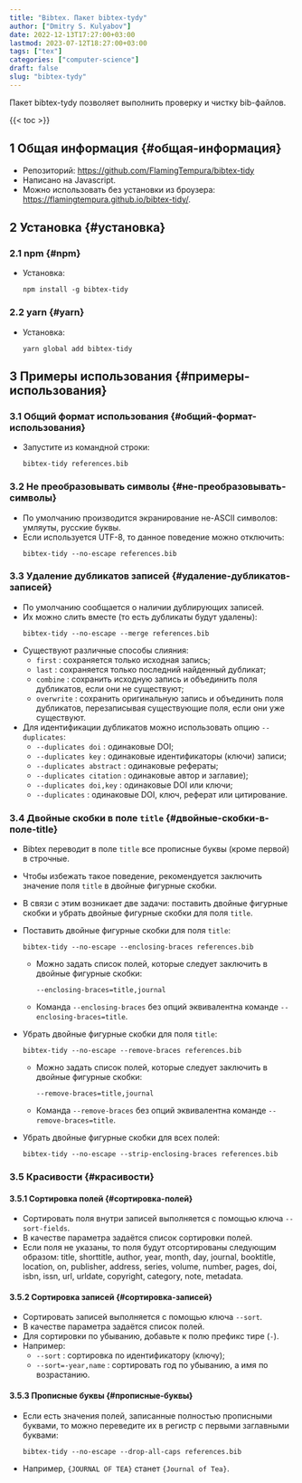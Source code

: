 ```yaml
---
title: "Bibtex. Пакет bibtex-tydy"
author: ["Dmitry S. Kulyabov"]
date: 2022-12-13T17:27:00+03:00
lastmod: 2023-07-12T18:27:00+03:00
tags: ["tex"]
categories: ["computer-science"]
draft: false
slug: "bibtex-tydy"
---
```


Пакет bibtex-tydy позволяет выполнить проверку и чистку bib-файлов.

<!--more-->

{{< toc >}}


## <span class="section-num">1</span> Общая информация {#общая-информация}

-   Репозиторий: <https://github.com/FlamingTempura/bibtex-tidy>
-   Написано на Javascript.
-   Можно использовать без установки из броузера: <https://flamingtempura.github.io/bibtex-tidy/>.


## <span class="section-num">2</span> Установка {#установка}


### <span class="section-num">2.1</span> npm {#npm}

-   Установка:
    ```shell
    npm install -g bibtex-tidy
    ```


### <span class="section-num">2.2</span> yarn {#yarn}

-   Установка:
    ```shell
    yarn global add bibtex-tidy
    ```


## <span class="section-num">3</span> Примеры использования {#примеры-использования}


### <span class="section-num">3.1</span> Общий формат использования {#общий-формат-использования}

-   Запустите из командной строки:
    ```shell
    bibtex-tidy references.bib
    ```


### <span class="section-num">3.2</span> Не преобразовывать символы {#не-преобразовывать-символы}

-   По умолчанию производится экранирование не-ASCII символов: умляуты, русские буквы.
-   Если используется UTF-8, то данное поведение можно отключить:
    ```shell
    bibtex-tidy --no-escape references.bib
    ```


### <span class="section-num">3.3</span> Удаление дубликатов записей {#удаление-дубликатов-записей}

-   По умолчанию сообщается о наличии дублирующих записей.
-   Их можно слить вместе (то есть дубликаты будут удалены):
    ```shell
    bibtex-tidy --no-escape --merge references.bib
    ```
-   Существуют различные способы слияния:
    -   `first` : сохраняется только исходная запись;
    -   `last` : сохраняется только последний найденный дубликат;
    -   `combine` : сохранить исходную запись и объединить поля дубликатов, если они не существуют;
    -   `overwrite` : сохранить оригинальную запись и объединить поля дубликатов, перезаписывая существующие поля, если они уже существуют.
-   Для идентификации дубликатов можно использовать опцию `--duplicates`:
    -   `--duplicates doi` : одинаковые DOI;
    -   `--duplicates key` : одинаковые идентификаторы (ключи) записи;
    -   `--duplicates abstract` : одинаковые рефераты;
    -   `--duplicates citation` : одинаковые автор и заглавие);
    -   `--duplicates doi,key` : одинаковые DOI или ключи;
    -   `--duplicates` : одинаковые DOI, ключ, реферат или цитирование.


### <span class="section-num">3.4</span> Двойные скобки в поле `title` {#двойные-скобки-в-поле-title}

-   Bibtex переводит в поле `title` все прописные буквы (кроме первой) в строчные.
-   Чтобы избежать такое поведение, рекомендуется заключить значение поля `title` в двойные фигурные скобки.
-   В связи с этим возникает две задачи: поставить двойные фигурные скобки и убрать двойные фигурные скобки для поля `title`.
-   Поставить двойные фигурные скобки для поля `title`:
    ```shell
    bibtex-tidy --no-escape --enclosing-braces references.bib
    ```

    -   Можно задать список полей, которые следует заключить в двойные фигурные скобки:
        ```shell
        --enclosing-braces=title,journal
        ```
    -   Команда `--enclosing-braces` без опций эквивалентна команде `--enclosing-braces=title`.
-   Убрать двойные фигурные скобки для поля `title`:
    ```shell
    bibtex-tidy --no-escape --remove-braces references.bib
    ```

    -   Можно задать список полей, которые следует заключить в двойные фигурные скобки:
        ```shell
        --remove-braces=title,journal
        ```
    -   Команда `--remove-braces` без опций эквивалентна команде `--remove-braces=title`.
-   Убрать двойные фигурные скобки для всех полей:
    ```shell
    bibtex-tidy --no-escape --strip-enclosing-braces references.bib
    ```


### <span class="section-num">3.5</span> Красивости {#красивости}


#### <span class="section-num">3.5.1</span> Сортировка полей {#сортировка-полей}

-   Сортировать поля внутри записей выполняется с помощью ключа `--sort-fields`.
-   В качестве параметра задаётся список сортировки полей.
-   Если поля не указаны, то поля будут отсортированы следующим образом: title, shorttitle, author, year, month, day, journal, booktitle, location, on, publisher, address, series, volume, number, pages, doi, isbn, issn, url, urldate, copyright, category, note, metadata.


#### <span class="section-num">3.5.2</span> Сортировка записей {#сортировка-записей}

-   Сортировать записей выполняется с помощью ключа `--sort`.
-   В качестве параметра задаётся список полей.
-   Для сортировки по убыванию, добавьте к полю префикс тире (`-`).
-   Например:
    -   `--sort` : сортировка по идентификатору (ключу);
    -   `--sort=-year,name` : сортировать год по убыванию, а имя по возрастанию.


#### <span class="section-num">3.5.3</span> Прописные буквы {#прописные-буквы}

-   Если есть значения полей, записанные полностью прописными буквами, то можно переведите их в регистр с первыми заглавными буквами:
    ```shell
    bibtex-tidy --no-escape --drop-all-caps references.bib
    ```
-   Например, `{JOURNAL OF TEA}` станет `{Journal of Tea}`.
